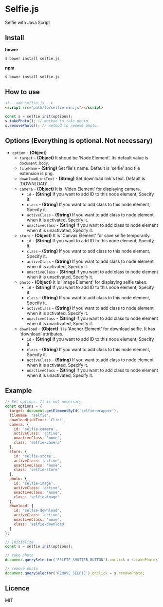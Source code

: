 # Selfie.js
Selfie with Java Script

## Install
__bower__
```sh
$ bower install selfie.js
```

__npm__
```sh
$ bower install selfie.js
```

## How to use
```html
<!-- add selfie.js -->
<script src="path/to/selfie.min.js"></script>
```

```js
const s = selfie.init(options);
s.takePhoto(); // method to take photo.
s.removePhoto(); // method to remove photo.
```

## Options (Everything is optional. Not necessary)
- `option` - __(Object)__
  - `target` - __(Object)__ It shoud be 'Node Element'. Its default value is `document.body`.
  - `fileName` - __(String)__ Set file's name. Default is 'selfie' and file extension is png.
  - `downloadLinkText` - __(String)__ Set download link's text. Default is 'DOWNLOAD'.
  - `camera` - __(Object)__ It is 'Video Element' for displaying camera.
    - `id` - __(String)__ If you want to add ID to this node element, Specify it.
    - `class` - __(String)__ If you want to add class to this node element, Specify it.
    - `activeClass` - __(String)__ If you want to add class to node element when it is activated, Specify it.
    - `unactiveClass` - __(String)__ If you want to add class to node element when it is unactivated, Specify it.
  - `store` - __(Object)__ It is 'Canvas Element' for save selfie temporarily.
    - `id` - __(String)__ If you want to add ID to this node element, Specify it.
    - `class` - __(String)__ If you want to add class to this node element, Specify it.
    - `activeClass` - __(String)__ If you want to add class to node element when it is activated, Specify it.
    - `unactiveClass` - __(String)__ If you want to add class to node element when it is unactivated, Specify it.
  - `photo` - __(Object)__ It is 'Image Element' for displaying selfie taken.
    - `id` - __(String)__ If you want to add ID to this node element, Specify it.
    - `class` - __(String)__ If you want to add class to this node element, Specify it.
    - `activeClass` - __(String)__ If you want to add class to node element when it is activated, Specify it.
    - `unactiveClass` - __(String)__ If you want to add class to node element when it is unactivated, Specify it.
  - `download` - __(Object)__ It is 'Anchor Element' for download selfie. It has 'download' attributes.
    - `id` - __(String)__ If you want to add ID to this node element, Specify it.
    - `class` - __(String)__ If you want to add class to this node element, Specify it.
    - `activeClass` - __(String)__ If you want to add class to node element when it is activated, Specify it.
    - `unactiveClass` - __(String)__ If you want to add class to node element when it is unactivated, Specify it.

## Example
```js
// Set options. It is not necessary.
const options = {
  target: document.getElementById('selfie-wrapper'),
  fileName: 'selfie',
  downloadLinkText: 'Click',
  camera: {
    id: 'selfie-camera',
    activeClass: 'active',
    unactiveClass: 'none',
    class: 'selfie-camera'
  },
  store: {
    id: 'selfie-store',
    activeClass: 'active',
    unactiveClass: 'none',
    class: 'selfie-store'
  },
  photo: {
    id: 'selfie-image',
    activeClass: 'active',
    unactiveClass: 'none',
    class: 'selfie-image'
  },
  download: {
    id: 'selfie-download',
    activeClass: 'active',
    unactiveClass: 'none',
    class: 'selfie-download'
  }
};

// Initialize
const s = selfie.init(options);

// take photo
document.querySelector('SELFIE_SHUTTER_BUTTON').onclick = s.takePhoto;

// remove photo
document.querySelector('REMOVE_SELFIE').onclick = s.removePhoto;
```

## Licence
MIT

